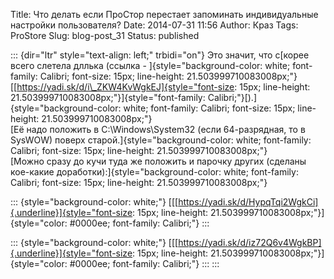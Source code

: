 Title: Что делать если ПроСтор перестает запоминать индивидуальные настройки пользователя?
Date: 2014-07-31 11:56
Author: Краз
Tags: ProStore
Slug: blog-post_31
Status: published

::: {dir="ltr" style="text-align: left;" trbidi="on"}
Это значит, что с[корее всего слетела дллька (ссылка - ]{style="background-color: white; font-family: Calibri; font-size: 15px; line-height: 21.503999710083008px;"}[[https://yadi.sk/d/i\_ZKW4KvWgkEJ]{style="font-size: 15px; line-height: 21.503999710083008px;"}]{style="font-family: Calibri;"}[).]{style="background-color: white; font-family: Calibri; font-size: 15px; line-height: 21.503999710083008px;"}  
[Её надо положить в C:\\Windows\\System32 (если 64-разрядная, то в SysWOW) поверх старой.]{style="background-color: white; font-family: Calibri; font-size: 15px; line-height: 21.503999710083008px;"}  
[Можно сразу до кучи туда же положить и парочку других (сделаны кое-какие доработки):]{style="background-color: white; font-family: Calibri; font-size: 15px; line-height: 21.503999710083008px;"}  

::: {style="background-color: white;"}
[[[https://yadi.sk/d/HypqTqi2WgkCi]{.underline}]{style="font-size: 15px; line-height: 21.503999710083008px;"}]{style="color: #0000ee; font-family: Calibri;"}
:::

::: {style="background-color: white;"}
[[[https://yadi.sk/d/iz72Q6v4WgkBP]{.underline}]{style="font-size: 15px; line-height: 21.503999710083008px;"}]{style="color: #0000ee; font-family: Calibri;"}
:::
:::
